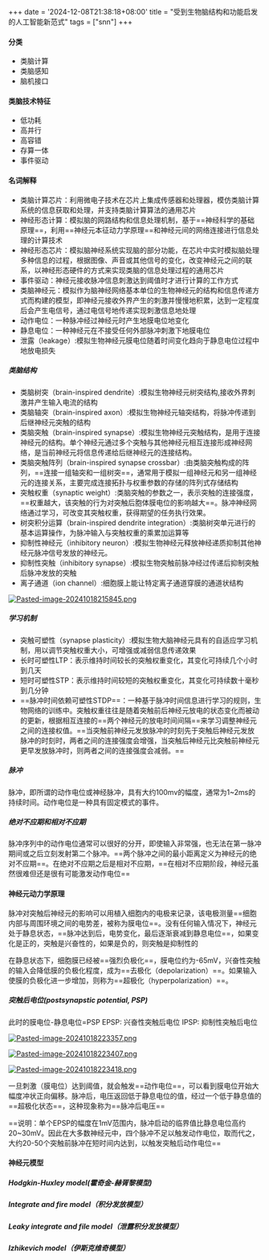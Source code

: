 +++
date = '2024-12-08T21:38:18+08:00'
title = "受到生物脑结构和功能启发的人工智能新范式"
tags = ["snn"]
+++

#### 分类

- 类脑计算
- 类脑感知
- 脑机接口
#### 类脑技术特征

- 低功耗
- 高并行
- 高容错
- 存算一体
- 事件驱动

#### 名词解释

- 类脑计算芯片：利用微电子技术在芯片上集成传感器和处理器，模仿类脑计算系统的信息获取和处理，并支持类脑计算算法的通用芯片
- 神经形态计算：模拟脑的网路结构和信息处理机制，基于==神经科学的基础原理==，利用==神经元本征动力学原理==和神经元间的网络连接进行信息处理的计算技术
- 神经形态芯片：模拟脑神经系统实现脑的部分功能，在芯片中实时模拟脑处理多种信息的过程，根据图像、声音或其他信号的变化，改变神经元之间的联系，以神经形态硬件的方式来实现类脑的信息处理过程的通用芯片
- 事件驱动：神经元接收脉冲信息刺激达到阈值时才进行计算的工作方式
- 类脑神经元：模拟作为脑神经网络基本单位的生物神经元的结构和信息传递方式而构建的模型，即神经元接收外界产生的刺激并慢慢地积累，达到一定程度后会产生电信号，通过电信号地传递实现刺激信息地处理
- 动作电位：一种脉冲经过神经元时产生地膜电位地变化
- 静息电位：一种神经元在不接受任何外部脉冲刺激下地膜电位
- 泄露（leakage）:模拟生物神经元膜电位随着时间变化趋向于静息电位过程中地放电损失
##### 类脑结构

- 类脑树突（brain-inspired dendrite）:模拟生物神经元树突结构,接收外界刺激并产生输入电流的结构
- 类脑轴突（brain-inspired axon）:模拟生物神经元轴突结构，将脉冲传递到后继神经元突触的结构
- 类脑突触（brain-inspired synapse）:模拟生物神经元突触结构，是用于连接神经元的结构。单个神经元通过多个突触与其他神经元相互连接形成神经网络，是当前神经元将信息传递给后继神经元的连接结构。
- 类脑突触阵列（brain-inspired synapse crossbar）:由类脑突触构成的阵列，==连接一组轴突和一组树突==，通常用于模拟一组神经元和另一组神经元的连接关系，主要完成连接拓扑与权重参数的存储的阵列式存储结构
- 突触权重（synaptic weight）:类脑突触的参数之一，表示突触的连接强度，==权重越大，该突触的行为对突触后胞体膜电位的影响越大==。脉冲神经网络通过学习，可改变其突触权重，获得期望的任务执行效果。
- 树突积分运算（brain-inspired dendrite integration）:类脑树突单元进行的基本运算操作，为脉冲输入与突触权重的乘累加运算等
- 抑制性神经元（inhibitory neuron）:模拟生物神经元释放神经递质抑制其他神经元脉冲信号发放的神经元。
- 抑制性突触（inhibitory synapse）:模拟生物突触前脉冲经过传递后抑制突触后脉冲发放的突触
- 离子通道（ion channel）:细胞膜上能让特定离子通道穿膜的通道状结构

[![Pasted-image-20241018215845.png](https://i.postimg.cc/jq9qfLBC/Pasted-image-20241018215845.png)](https://postimg.cc/s1YRdDjR)
##### 学习机制

- 突触可塑性（synapse plasticity）:模拟生物大脑神经元具有的自适应学习机制，用以调节突触权重大小，可增强或减弱信息传递效果
- 长时可塑性LTP：表示维持时间较长的突触权重变化，其变化可持续几个小时到几天
- 短时可塑性STP：表示维持时间较短的突触权重变化，其变化可持续数十毫秒到几分钟
- ==脉冲时间依赖可塑性STDP==：一种基于脉冲时间信息进行学习的规则，生物网络的训练中。突触权重往往是随着突触前后神经元放电的状态变化而被动的更新，根据相互连接的==两个神经元的放电时间间隔==来学习调整神经元之间的连接权值。==当突触前神经元发放脉冲的时刻先于突触后神经元发放脉冲的时刻时，两者之间的连接强度会增强，当突触后神经元比突触前神经元更早发放脉冲时，则两者之间的连接强度会减弱。==

##### 脉冲

脉冲，即所谓的动作电位或神经脉冲，具有大约100mv的幅度，通常为1~2ms的持续时间。动作电位是一种具有固定模式的事件。

##### 绝对不应期和相对不应期

脉冲序列中的动作电位通常可以很好的分开，即使输入非常强，也无法在第一脉冲期间或之后立刻发射第二个脉冲。==两个脉冲之间的最小距离定义为神经元的绝对不应期==。在绝对不应期之后是相对不应期，==在相对不应期阶段，神经元虽然很难但还是很有可能激发动作电位==

#### 神经元动力学原理

脉冲对突触后神经元的影响可以用植入细胞内的电极来记录，该电极测量==细胞内部与周围环境之间的电势差，被称为膜电位==。没有任何输入情况下，神经元处于静息状态，==脉冲达到后，电势变化，最后逐渐衰减到静息电位==，如果变化是正的，突触是兴奋性的，如果是负的，则突触是抑制性的

在静息状态下，细胞膜已经被==强烈负极化==，膜电位约为-65mV，兴奋性突触的输入会降低膜的负极化程度，成为==去极化（depolarization）==。如果输入使膜的负极化进一步增加，则称为==超极化（hyperpolarization）==。

##### 突触后电位(postsynapstic potential, PSP) 

此时的膜电位-静息电位=PSP
EPSP: 兴奋性突触后电位
IPSP: 抑制性突触后电位

[![Pasted-image-20241018223357.png](https://i.postimg.cc/bNty9qjg/Pasted-image-20241018223357.png)](https://postimg.cc/9rcHW50w)

[![Pasted-image-20241018223407.png](https://i.postimg.cc/1319WbmQ/Pasted-image-20241018223407.png)](https://postimg.cc/XpxSqHBH)

[![Pasted-image-20241018223418.png](https://i.postimg.cc/Z5PJXjny/Pasted-image-20241018223418.png)](https://postimg.cc/k24rbQxn)

一旦刺激（膜电位）达到阈值，就会触发==动作电位==，可以看到膜电位开始大幅度冲状正向偏移。脉冲后，电压返回低于静息电位的值，经过一个低于静息值的==超极化状态==，这种现象称为==脉冲后电压==

==说明：单个EPSP的幅度在1mV范围内，脉冲启动的临界值比静息电位高约20~30mV。因此在大多数神经元中，四个脉冲不足以触发动作电位，取而代之，大约20-50个突触前脉冲在短时间内达到，以触发突触后动作电位==


#### 神经元模型

##### Hodgkin-Huxley model(霍奇金-赫胥黎模型)


##### Integrate and fire model（积分发放模型）


##### Leaky integrate and file model（泄露积分发放模型）


##### Izhikevich model（伊斯克维奇模型）

